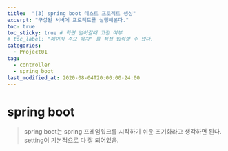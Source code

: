 ```yaml
---
title:  "[3] spring boot 테스트 프로젝트 생성"
excerpt: "구성된 서버에 프로젝트를 실행해본다."
toc: true
toc_sticky: true # 화면 넘어갈때 고정 여부
# toc_label: "페이지 주요 목차" 를 직접 입력할 수 있다.
categories:
  - Project01
tag:
  - controller
  - spring boot
last_modified_at: 2020-08-04T20:00:00-24:00
---
```


# spring boot
> spring boot는 spring 프레임워크를 시작하기 쉬운 초기화라고 생각하면 된다.
> setting이 기본적으로 다 잘 되어있음.
